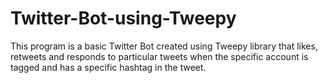 # Twitter-Bot-using-Tweepy
This program is a basic Twitter Bot created using Tweepy library that likes, retweets and responds to particular tweets when the specific account is tagged and has a specific hashtag in the tweet.
